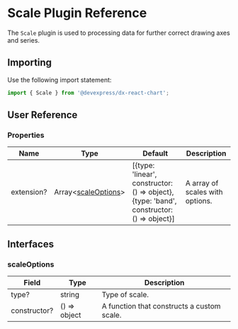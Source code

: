 # Scale Plugin Reference

The `Scale` plugin is used to processing data for further correct drawing axes and series.

## Importing

Use the following import statement:

```js
import { Scale } from '@devexpress/dx-react-chart';
```

## User Reference

### Properties

Name | Type | Default | Description
-----|------|---------|------------
extension? | Array&lt;[scaleOptions](#scaleoptions)&gt; | [{type: 'linear', constructor: () => object}, {type: 'band', constructor: () => object}] | A array of scales with options.

## Interfaces

### scaleOptions

Field | Type | Description
------|------|------------
type? | string | Type of scale.
constructor? | () => object | A function that constructs a custom scale.
